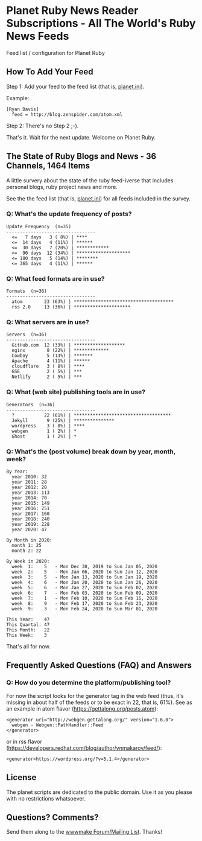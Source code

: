 # Planet Ruby News Reader Subscriptions - All The World's Ruby News Feeds


Feed list / configuration for Planet Ruby



## How To Add Your Feed  

Step 1: Add your feed to the feed list (that is, [planet.ini](planet.ini)).

Example:

```
[Ryan Davis]
  feed = http://blog.zenspider.com/atom.xml
```

Step 2: There's no Step 2 ;-).


That's it. Wait for the next update. Welcome on Planet Ruby.



## The State of Ruby Blogs and News - 36 Channels, 1464 Items

A little survery about the state of the ruby feed-iverse 
that includes personal blogs, ruby project news and more.

See the the feed list (that is, [planet.ini](planet.ini)) for all feeds included in the survey.


### Q: What's the update frequency of posts?

```
Update Frequency  (n=35)
---------------------------------
  <=   7 days   3 ( 8%) | ****
  <=  14 days   4 (11%) | ******
  <=  30 days   7 (20%) | ************
  <=  90 days  12 (34%) | ********************
  <= 180 days   5 (14%) | ********
  <= 365 days   4 (11%) | ******
```

### Q: What feed formats are in use?

```
Formats  (n=36)
---------------------------------
  atom        23 (63%) | *************************************
  rss 2.0     13 (36%) | *********************
```

### Q: What servers are in use?

```
Servers  (n=36)
---------------------------------
  GitHub.com  12 (33%) | *******************
  nginx        8 (22%) | *************
  Cowboy       5 (13%) | *******
  Apache       4 (11%) | ******
  cloudflare   3 ( 8%) | ****
  GSE          2 ( 5%) | ***
  Netlify      2 ( 5%) | ***
```

### Q: What (web site) publishing tools are in use?

```
Generators  (n=36)
---------------------------------
  ?           22 (61%) | ************************************
  Jekyll       9 (25%) | ***************
  wordpress    3 ( 8%) | ****
  webgen       1 ( 2%) | *
  Ghost        1 ( 2%) | *
```


### Q: What's the (post volume) break down by year, month, week?

```
By Year:
  year 2010: 32
  year 2011: 28
  year 2012: 20
  year 2013: 113
  year 2014: 70
  year 2015: 149
  year 2016: 251
  year 2017: 160
  year 2018: 240
  year 2019: 228
  year 2020: 47

By Month in 2020:
  month 1: 25
  month 2: 22

By Week in 2020:
  week  1:    5   - Mon Dec 30, 2019 to Sun Jan 05, 2020
  week  2:    5   - Mon Jan 06, 2020 to Sun Jan 12, 2020
  week  3:    5   - Mon Jan 13, 2020 to Sun Jan 19, 2020
  week  4:    6   - Mon Jan 20, 2020 to Sun Jan 26, 2020
  week  5:    6   - Mon Jan 27, 2020 to Sun Feb 02, 2020
  week  6:    7   - Mon Feb 03, 2020 to Sun Feb 09, 2020
  week  7:    1   - Mon Feb 10, 2020 to Sun Feb 16, 2020
  week  8:    9   - Mon Feb 17, 2020 to Sun Feb 23, 2020
  week  9:    3   - Mon Feb 24, 2020 to Sun Mar 01, 2020

This Year:    47
This Quartal: 47
This Month:   22
This Week:    3
```

That's all for now. 




## Frequently Asked Questions (FAQ) and Answers

### Q: How do you determine the platform/publishing tool?

For now the script looks for the generator tag in the web feed 
(thus, it's missing in about half of the feeds or to be exact in 22, that is, 61%). See as an example in atom flavor (<https://gettalong.org/posts.atom>):

    <generator uri="http://webgen.gettalong.org/" version="1.6.0">
      webgen - Webgen::PathHandler::Feed
    </generator>

or in rss flavor (<https://developers.redhat.com/blog/author/vnmakarov/feed/>):

    <generator>https://wordpress.org/?v=5.1.4</generator>



## License

The planet scripts are dedicated to the public domain.
Use it as you please with no restrictions whatsoever.

## Questions? Comments?

Send them along to the [wwwmake Forum/Mailing List](http://groups.google.com/group/wwwmake).
Thanks!

